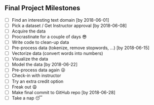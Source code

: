 Final Project Milestones
------

- [ ] Find an interesting text domain [by 2018-06-01]
- [ ] Pick a dataset / Get Instructor approval [by 2018-06-08]
- [ ] Acquire the data 
- [ ] Procrastinate for a couple of days 😎 
- [ ] Write code to clean-up data 
- [ ] Pre-process data (tokenize, remove stopwords, ...) [by 2018-06-15]
- [ ] Vectorize data (convert words into numbers) 
- [ ] Visualize the data 
- [ ] Model the data [by 2018-06-22]
- [ ] Pre-process data again 😜
- [ ] Check-in with instructor 
- [ ] Try an extra credit option 
- [ ] Freak out 😩 
- [ ] Make final commit to GitHub repo [by 2018-06-28]
- [ ] Take a nap 😴 
